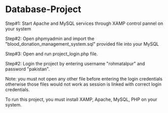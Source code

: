 # Database-Project
Step#1:
Start Apache and MySQL services through XAMP control pannel on your system

Step#2:
Open phpmyadmin and import the "blood_donation_management_system.sql" provided file into your MySQL 

Step#3:
Open and run project_login.php file.

Step#2:
Login the project by entering username "rohmatalpur" and password "pakistan".

Note: you must not open any other file before entering the login credentials 
otherwise those files would not work as session is linked with correct 
login credentials.

To run this project, you must install XAMP, Apache, MySQL, PHP on your system.
